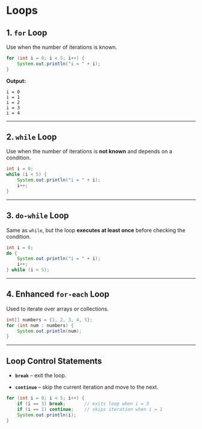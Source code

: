# Loops

## 1. **`for` Loop**

Use when the number of iterations is known.

```java
for (int i = 0; i < 5; i++) {
    System.out.println("i = " + i);
}
```

**Output:**

```
i = 0
i = 1
i = 2
i = 3
i = 4
```

---

## 2. **`while` Loop**

Use when the number of iterations is **not known** and depends on a condition.

```java
int i = 0;
while (i < 5) {
    System.out.println("i = " + i);
    i++;
}
```

---

## 3. **`do-while` Loop**

Same as `while`, but the loop **executes at least once** before checking the condition.

```java
int i = 0;
do {
    System.out.println("i = " + i);
    i++;
} while (i < 5);
```

---

## 4. **Enhanced `for-each` Loop**

Used to iterate over arrays or collections.

```java
int[] numbers = {1, 2, 3, 4, 5};
for (int num : numbers) {
    System.out.println(num);
}
```

---

## Loop Control Statements

- **`break`** – exit the loop.
    
- **`continue`** – skip the current iteration and move to the next.
    

```java
for (int i = 0; i < 5; i++) {
    if (i == 3) break;       // exits loop when i = 3
    if (i == 1) continue;    // skips iteration when i = 1
    System.out.println(i);
}
```
